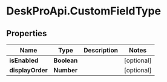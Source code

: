 # DeskProApi.CustomFieldType

## Properties
Name | Type | Description | Notes
------------ | ------------- | ------------- | -------------
**isEnabled** | **Boolean** |  | [optional] 
**displayOrder** | **Number** |  | [optional] 


